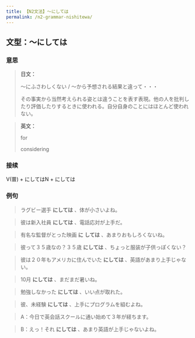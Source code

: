 ```yaml
---
title: 【N2文法】～にしては
permalink: /n2-grammar-nishitewa/
---
```


## 文型：～にしては

### 意思

> **日文：**
> 
> ～にふさわしくない / ～から予想される結果と違って・・・
> 
> その事実から当然考えられる姿とは違うことを表す表現。他の人を批判したり評価したりするときに使われる。自分自身のことにはほとんど使われない。


> **英文：**
> 
> for
> 
> considering


### 接续

V(普) + にしてはN + にしては

### 例句

> ラグビー選手 **にしては** 、体が小さいよね。

> 彼は新入社員 **にしては** 、電話応対が上手だ。

> 有名な監督がとった映画 **に** **しては** 、あまりおもしろくないね。

> 彼って３５歳なの？３５歳 **にしては** 、ちょっと服装が子供っぽくない？

> 彼は２０年もアメリカに住んでいた **にしては** 、英語があまり上手じゃない。

> 10月 **にしては** 、まだまだ暑いね。

> 勉強しなかった **にしては** 、いい点が取れた。

> 彼、未経験 **にしては** 、上手にプログラムを組むよね。

> A：今日で英会話スクールに通い始めて３年が経ちます。

> B：えっ！それ **にしては** 、あまり英語が上手じゃないよね。

